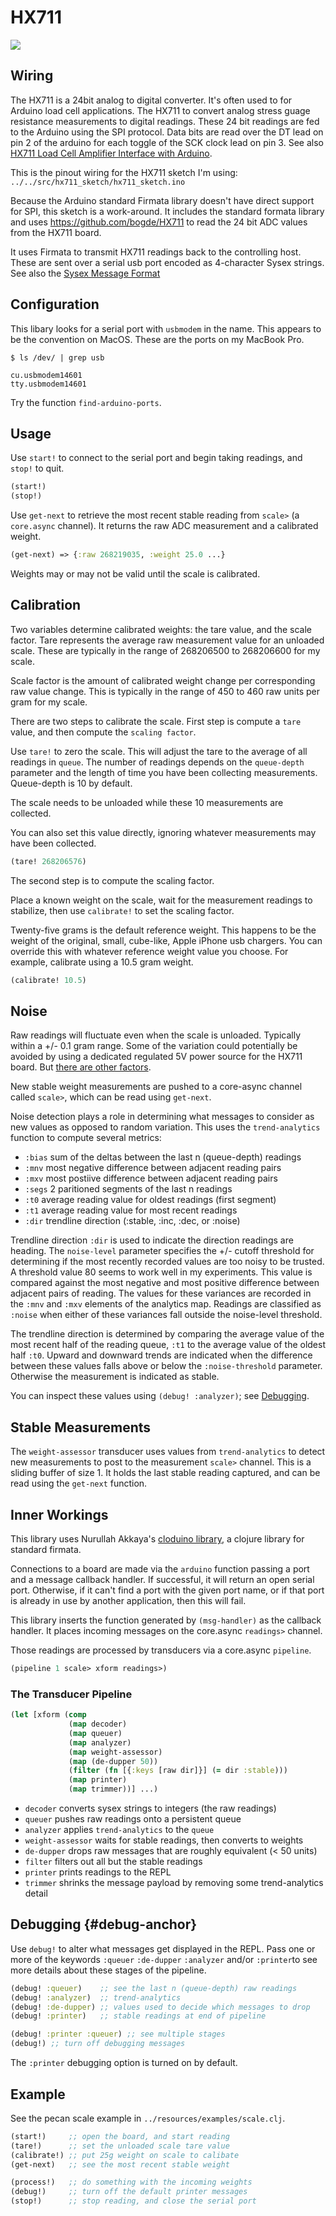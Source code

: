 # HX711


![](images/resized.jpg)

## Wiring

The HX711 is a 24bit analog to digital converter.  It's often used to
for Arduino load cell applications.  The HX711 to convert
analog stress guage resistance measurements to digital readings.
These 24 bit readings are fed to the Arduino using the SPI protocol.
Data bits are read over the DT lead on pin 2 of the arduino for each
toggle of the SCK clock lead on pin 3. See also [HX711 Load Cell
Amplifier Interface with
Arduino](https://circuits4you.com/2016/11/25/hx711-arduino-load-cell/).

This is the pinout wiring for the HX711 sketch I'm using:
`../../src/hx711_sketch/hx711_sketch.ino`


Because the Arduino standard Firmata library doesn't have direct
support for SPI, this sketch is a work-around.  It includes the
standard formata library and uses <https://github.com/bogde/HX711> to
read the 24 bit ADC values from the HX711 board.

It uses Firmata to transmit HX711 readings back to the controlling
host. These are sent over a serial usb port encoded as 4-character
Sysex strings.  See also the [Sysex Message
Format](http://firmata.org/wiki/V2.2ProtocolDetails)

## Configuration
This libary looks for a serial port with `usbmodem` in the name. This
appears to be the convention on MacOS. These are the ports on my
MacBook Pro.

``` shell
$ ls /dev/ | grep usb

cu.usbmodem14601
tty.usbmodem14601
```
Try the function  `find-arduino-ports`.

## Usage

Use `start!` to connect to the serial port and begin taking readings,
and `stop!` to quit.

``` clojure
(start!)
(stop!)
```

Use `get-next` to retrieve the most recent stable reading from `scale>` (a
 `core.async` channel). It returns the raw ADC measurement and a calibrated weight.

``` clojure
(get-next) => {:raw 268219035, :weight 25.0 ...}
```

Weights may or may not be valid until the scale is calibrated.

## Calibration
Two variables determine calibrated weights: the tare value,
and the scale factor.  Tare represents the average raw measurement
value for an unloaded scale.  These are typically in the range of
268206500 to 268206600 for my scale.

Scale factor is the amount of calibrated weight change per
corresponding raw value change.  This is typically in the range of 450
to 460 raw units per gram for my scale.

There are two steps to calibrate the scale.  First step is compute a
`tare` value, and then compute the `scaling factor`.

Use `tare!` to zero the scale.  This will adjust the tare to the
average of all readings in `queue`.  The number of readings depends on
the `queue-depth` parameter and the length of time you have been
collecting measurements. Queue-depth is 10 by default.

The scale needs to be unloaded while these 10 measurements are
collected. 

You can also set this value directly, ignoring whatever measurements
may have been collected.

``` clojure
(tare! 268206576)
```

The second step is to compute the scaling factor.

Place a known weight on the scale, wait for the measurement readings
to stabilize, then use `calibrate!` to set the scaling factor. 

Twenty-five grams is the default reference weight.  This happens
to be the weight of the original, small, cube-like, Apple iPhone usb
chargers.  You can override this with whatever reference weight value
you choose.  For example, calibrate using a 10.5 gram weight.

``` clojure
(calibrate! 10.5)
```

## Noise

Raw readings will fluctuate even when the scale is unloaded.  Typically
within a +/- 0.1 gram range.  Some of the variation could potentially
be avoided by using a dedicated regulated 5V power source for the
HX711 board.  But [there are other factors](https://forum.arduino.cc/index.php?topic=365107.0).

New stable weight measurements are pushed to a core-async channel called
`scale>`, which can be read using `get-next`.

Noise detection plays a role in determining what messages to consider
as new values as opposed to random variation. This uses the
`trend-analytics` function to compute several metrics:

* `:bias` sum of the deltas between the last n (queue-depth) readings
* `:mnv`  most negative difference between adjacent reading pairs
* `:mxv`  most postiive difference between adjacent reading pairs
* `:segs` 2 paritioned segments of the last n readings
* `:t0`   average reading value for oldest readings (first segment)
* `:t1`   average reading value for most recent readings
* `:dir`  trendline direction (:stable, :inc, :dec, or :noise)

Trendline direction `:dir` is used to indicate the direction readings
are heading.  The `noise-level` parameter specifies the +/- cutoff
threshold for determining if the most recently recorded values are too
noisy to be trusted.  A threshold value 80 seems to work well in my
experiments.  This value is compared against the most negative and
most positive difference between adjacent pairs of reading.  The
values for these variances are recorded in the `:mnv` and `:mxv`
elements of the analytics map. Readings are classified as `:noise`
when either of these variances fall outside the noise-level threshold.

The trendline direction is determined by comparing the average value
of the most recent half of the reading queue, `:t1` to the average
value of the oldest half `:t0`.  Upward and downward trends are
indicated when the difference between these values falls above or
below the `:noise-threshold` parameter.  Otherwise the measurement is
indicated as stable.

You can inspect these values using `(debug! :analyzer)`; see [Debugging](#debug-anchor).

## Stable Measurements
The `weight-assessor` transducer uses values from `trend-analytics` to
detect new measurements to post to the measurement `scale>` channel.  This is
a sliding buffer of size 1. It holds the last stable reading captured,
and can be read using the `get-next` function.


## Inner Workings

This library uses Nurullah Akkaya's [cloduino
library](https://github.com/nakkaya/clodiuno), a clojure library for
standard firmata.

Connections to a board are made via the `arduino` function passing a
port and a message callback handler.  If successful, it will return an
open serial port.  Otherwise, if it can't find a port with the given
port name, or if that port is already in use by another application,
then this will fail.

This library inserts the function generated by `(msg-handler)` as the
callback handler. It places incoming messages on the
core.async `readings>` channel.

Those readings are processed by transducers via a core.async `pipeline`.

``` clojure
(pipeline 1 scale> xform readings>)
```

### The Transducer Pipeline

``` clojure
(let [xform (comp
             (map decoder)
             (map queuer)
             (map analyzer)
             (map weight-assessor)
             (map (de-dupper 50))
             (filter (fn [{:keys [raw dir]}] (= dir :stable)))
             (map printer)
             (map trimmer))] ...)
```

  * `decoder`  converts sysex strings to integers (the raw readings)
  * `queuer`   pushes raw readings onto a persistent queue
  * `analyzer` applies `trend-analytics` to the `queue`
  * `weight-assessor` waits for stable readings, then converts to weights
  * `de-dupper` drops raw messages that are roughly equivalent (< 50 units)
  * `filter`   filters out all but the stable readings
  * `printer`  prints readings to the REPL
  * `trimmer`  shrinks the message payload by removing some trend-analytics detail
  
  
## Debugging {#debug-anchor}

Use `debug!` to alter what messages get displayed in the REPL.
Pass one or more of the keywords `:queuer` `:de-dupper` `:analyzer`
and/or `:printer`to see more details about these stages of the pipeline.

``` clojure
(debug! :queuer)    ;; see the last n (queue-depth) raw readings
(debug! :analyzer)  ;; trend-analytics
(debug! :de-dupper) ;; values used to decide which messages to drop
(debug! :printer)   ;; stable readings at end of pipeline

(debug! :printer :queuer) ;; see multiple stages
(debug!) ;; turn off debugging messages

```

The `:printer` debugging option is turned on by default.


## Example

See the pecan scale example in `../resources/examples/scale.clj`.

``` clojure
(start!)     ;; open the board, and start reading
(tare!)      ;; set the unloaded scale tare value
(calibrate!) ;; put 25g weight on scale to calibate
(get-next)   ;; see the most recent stable weight

(process!)   ;; do something with the incoming weights
(debug!)     ;; turn off the default printer messages
(stop!)      ;; stop reading, and close the serial port
```





